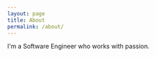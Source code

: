 ```yaml
---
layout: page
title: About
permalink: /about/
---
```


I'm a Software Engineer who works with passion.
